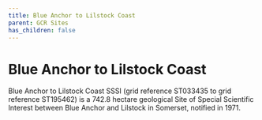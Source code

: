 ```yaml
---
title: Blue Anchor to Lilstock Coast
parent: GCR Sites
has_children: false
---
```

# Blue Anchor to Lilstock Coast

Blue Anchor to Lilstock Coast SSSI (grid reference ST033435 to grid reference ST195462) is a 742.8 hectare geological Site of Special Scientific Interest between Blue Anchor and Lilstock in Somerset, notified in 1971.
